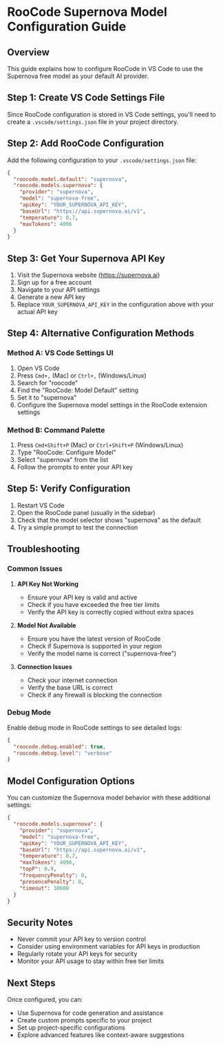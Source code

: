 # RooCode Supernova Model Configuration Guide

## Overview
This guide explains how to configure RooCode in VS Code to use the Supernova free model as your default AI provider.

## Step 1: Create VS Code Settings File

Since RooCode configuration is stored in VS Code settings, you'll need to create a `.vscode/settings.json` file in your project directory.

## Step 2: Add RooCode Configuration

Add the following configuration to your `.vscode/settings.json` file:

```json
{
  "roocode.model.default": "supernova",
  "roocode.models.supernova": {
    "provider": "supernova",
    "model": "supernova-free",
    "apiKey": "YOUR_SUPERNOVA_API_KEY",
    "baseUrl": "https://api.supernova.ai/v1",
    "temperature": 0.7,
    "maxTokens": 4096
  }
}
```

## Step 3: Get Your Supernova API Key

1. Visit the Supernova website (https://supernova.ai)
2. Sign up for a free account
3. Navigate to your API settings
4. Generate a new API key
5. Replace `YOUR_SUPERNOVA_API_KEY` in the configuration above with your actual API key

## Step 4: Alternative Configuration Methods

### Method A: VS Code Settings UI
1. Open VS Code
2. Press `Cmd+,` (Mac) or `Ctrl+,` (Windows/Linux)
3. Search for "roocode"
4. Find the "RooCode: Model Default" setting
5. Set it to "supernova"
6. Configure the Supernova model settings in the RooCode extension settings

### Method B: Command Palette
1. Press `Cmd+Shift+P` (Mac) or `Ctrl+Shift+P` (Windows/Linux)
2. Type "RooCode: Configure Model"
3. Select "supernova" from the list
4. Follow the prompts to enter your API key

## Step 5: Verify Configuration

1. Restart VS Code
2. Open the RooCode panel (usually in the sidebar)
3. Check that the model selector shows "supernova" as the default
4. Try a simple prompt to test the connection

## Troubleshooting

### Common Issues

1. **API Key Not Working**
   - Ensure your API key is valid and active
   - Check if you have exceeded the free tier limits
   - Verify the API key is correctly copied without extra spaces

2. **Model Not Available**
   - Ensure you have the latest version of RooCode
   - Check if Supernova is supported in your region
   - Verify the model name is correct ("supernova-free")

3. **Connection Issues**
   - Check your internet connection
   - Verify the base URL is correct
   - Check if any firewall is blocking the connection

### Debug Mode

Enable debug mode in RooCode settings to see detailed logs:
```json
{
  "roocode.debug.enabled": true,
  "roocode.debug.level": "verbose"
}
```

## Model Configuration Options

You can customize the Supernova model behavior with these additional settings:

```json
{
  "roocode.models.supernova": {
    "provider": "supernova",
    "model": "supernova-free",
    "apiKey": "YOUR_SUPERNOVA_API_KEY",
    "baseUrl": "https://api.supernova.ai/v1",
    "temperature": 0.7,
    "maxTokens": 4096,
    "topP": 0.9,
    "frequencyPenalty": 0,
    "presencePenalty": 0,
    "timeout": 30000
  }
}
```

## Security Notes

- Never commit your API key to version control
- Consider using environment variables for API keys in production
- Regularly rotate your API keys for security
- Monitor your API usage to stay within free tier limits

## Next Steps

Once configured, you can:
- Use Supernova for code generation and assistance
- Create custom prompts specific to your project
- Set up project-specific configurations
- Explore advanced features like context-aware suggestions